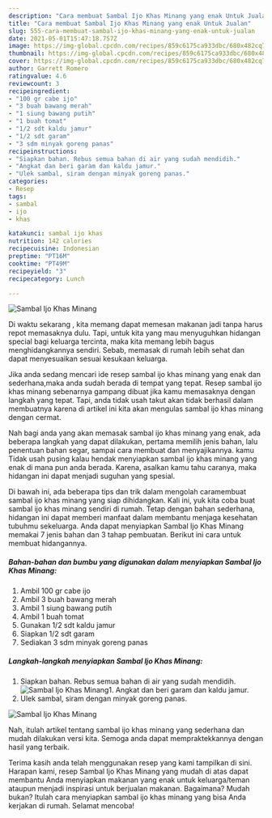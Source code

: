 ```yaml
---
description: "Cara membuat Sambal Ijo Khas Minang yang enak Untuk Jualan"
title: "Cara membuat Sambal Ijo Khas Minang yang enak Untuk Jualan"
slug: 555-cara-membuat-sambal-ijo-khas-minang-yang-enak-untuk-jualan
date: 2021-05-01T15:47:18.757Z
image: https://img-global.cpcdn.com/recipes/859c6175ca933dbc/680x482cq70/sambal-ijo-khas-minang-foto-resep-utama.jpg
thumbnail: https://img-global.cpcdn.com/recipes/859c6175ca933dbc/680x482cq70/sambal-ijo-khas-minang-foto-resep-utama.jpg
cover: https://img-global.cpcdn.com/recipes/859c6175ca933dbc/680x482cq70/sambal-ijo-khas-minang-foto-resep-utama.jpg
author: Garrett Romero
ratingvalue: 4.6
reviewcount: 3
recipeingredient:
- "100 gr cabe ijo"
- "3 buah bawang merah"
- "1 siung bawang putih"
- "1 buah tomat"
- "1/2 sdt kaldu jamur"
- "1/2 sdt garam"
- "3 sdm minyak goreng panas"
recipeinstructions:
- "Siapkan bahan. Rebus semua bahan di air yang sudah mendidih."
- "Angkat dan beri garam dan kaldu jamur."
- "Ulek sambal, siram dengan minyak goreng panas."
categories:
- Resep
tags:
- sambal
- ijo
- khas

katakunci: sambal ijo khas 
nutrition: 142 calories
recipecuisine: Indonesian
preptime: "PT16M"
cooktime: "PT49M"
recipeyield: "3"
recipecategory: Lunch

---
```



![Sambal Ijo Khas Minang](https://img-global.cpcdn.com/recipes/859c6175ca933dbc/680x482cq70/sambal-ijo-khas-minang-foto-resep-utama.jpg)

Di waktu  sekarang , kita memang dapat memesan makanan jadi tanpa harus repot memasaknya dulu. Tapi, untuk kita yang mau menyuguhkan hidangan special bagi keluarga tercinta, maka kita memang lebih bagus menghidangkannya sendiri. Sebab, memasak di rumah lebih sehat dan dapat menyesuaikan sesuai kesukaan keluarga.

Jika anda sedang mencari ide resep sambal ijo khas minang yang enak dan sederhana,maka anda sudah berada di tempat yang tepat. Resep sambal ijo khas minang  sebenarnya gampang dibuat jika kamu memasaknya dengan langkah yang tepat. Tapi, anda tidak usah takut akan tidak berhasil dalam membuatnya 
karena di artikel ini kita akan mengulas sambal ijo khas minang dengan cermat.  



Nah bagi anda yang akan memasak sambal ijo khas minang yang enak, ada beberapa langkah yang dapat dilakukan, pertama memilih jenis bahan, lalu penentuan bahan segar, sampai cara membuat dan menyajikannya. kamu Tidak usah pusing kalau hendak menyiapkan sambal ijo khas minang yang enak di mana pun anda berada. Karena, asalkan kamu  tahu caranya, maka hidangan ini dapat menjadi suguhan yang spesial.

Di bawah ini, ada beberapa tips dan trik dalam mengolah caramembuat sambal ijo khas minang yang siap dihidangkan. Kali ini, yuk kita coba buat sambal ijo khas minang sendiri di rumah. Tetap dengan bahan sederhana, hidangan ini dapat memberi manfaat dalam membantu menjaga kesehatan tubuhmu sekeluarga. Anda dapat menyiapkan Sambal Ijo Khas Minang memakai 7 jenis bahan dan 3 tahap pembuatan. Berikut ini cara untuk membuat hidangannya.

<!--inarticleads1-->

##### Bahan-bahan dan bumbu yang digunakan dalam menyiapkan Sambal Ijo Khas Minang:

1. Ambil 100 gr cabe ijo
1. Ambil 3 buah bawang merah
1. Ambil 1 siung bawang putih
1. Ambil 1 buah tomat
1. Gunakan 1/2 sdt kaldu jamur
1. Siapkan 1/2 sdt garam
1. Sediakan 3 sdm minyak goreng panas




<!--inarticleads2-->

##### Langkah-langkah menyiapkan Sambal Ijo Khas Minang:

1. Siapkan bahan. Rebus semua bahan di air yang sudah mendidih.
<img src="https://img-global.cpcdn.com/steps/3f4b3a69e96b992f/160x128cq70/sambal-ijo-khas-minang-langkah-memasak-1-foto.jpg" alt="Sambal Ijo Khas Minang">1. Angkat dan beri garam dan kaldu jamur.
1. Ulek sambal, siram dengan minyak goreng panas.
<img src="//assets-global.cpcdn.com/assets/icons/button_play-2c75c40dde080a61004c1f40b05d8f140eaff45d7e9e6481dc71c63d2e7c4909.png" alt="Sambal Ijo Khas Minang">



Nah, itulah artikel tentang  sambal ijo khas minang  yang sederhana dan mudah dilakukan versi kita. Semoga anda dapat mempraktekkannya dengan hasil yang terbaik. 

Terima kasih anda telah menggunakan resep yang kami tampilkan di sini. Harapan kami, resep  Sambal Ijo Khas Minang yang mudah di atas dapat membantu Anda menyiapkan makanan yang enak untuk keluarga/teman ataupun menjadi inspirasi untuk berjualan makanan. Bagaimana? Mudah bukan? Itulah cara menyiapkan sambal ijo khas minang yang bisa Anda kerjakan di rumah. Selamat mencoba!

